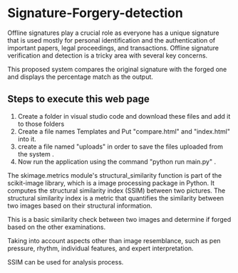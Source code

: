 # Signature-Forgery-detection

Offline signatures play a crucial role as everyone has a unique signature that is used
mostly for personal identification and the authentication of important papers, legal
proceedings, and transactions. Offline signature verification and detection is a tricky
area with several key concerns. 

This proposed system compares the original signature with the forged one and displays the percentage
match as the output.

## Steps to execute this web page 

1. Create a folder in visual studio code and download these files and add it to those folders 
2. Create a file names Templates and Put "compare.html" and "index.html" into it.
3. create a file named "uploads" in order to save the files uploaded from the system . 
4. Now run the application using the command "python run main.py" . 

The skimage.metrics module's structural_similarity function is part of the scikit-image library, 
which is a image processing package in Python. It computes the structural similarity 
index (SSIM) between two pictures.
The structural similarity index is a metric that quantifies the similarity between two images 
based on their structural information.

This is a basic similarity check between two images and determine if forged based on the other examinations. 

Taking into account aspects other than image resemblance, such as pen pressure, rhythm, individual 
features, and expert interpretation. 

SSIM can be used for analysis process. 


